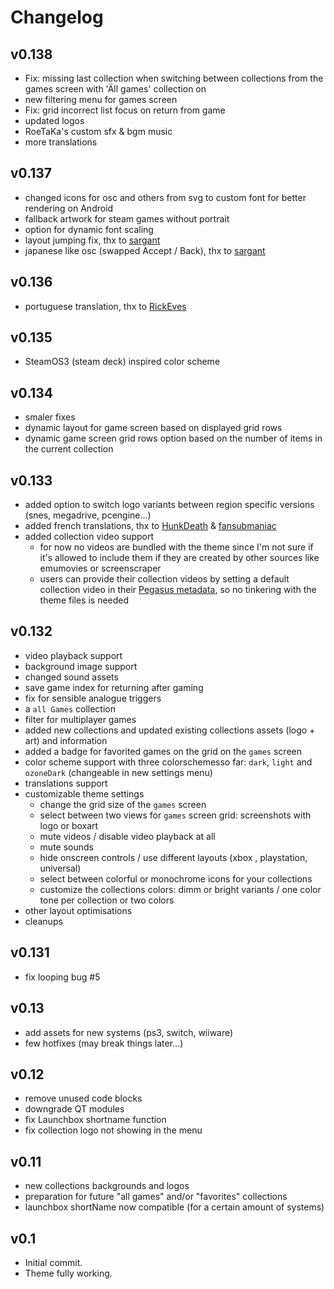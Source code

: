 # Changelog
## v0.138
- Fix: missing last collection when switching between collections from the games screen with 'Äll games' collection on
- new filtering menu for games screen
- Fix: grid incorrect list focus on return from game
- updated logos
- RoeTaKa's custom sfx & bgm music
- more translations
## v0.137
- changed icons for osc and others from svg to custom font for better rendering on Android
- fallback artwork for steam games without portrait
- option for dynamic font scaling
- layout jumping fix, thx to [sargant](https://github.com/sargant)
- japanese like osc (swapped Accept / Back), thx to [sargant](https://github.com/sargant)
## v0.136
- portuguese translation, thx to [RickEves](https://github.com/RickEves)

## v0.135
- SteamOS3 (steam deck) inspired color scheme

## v0.134
- smaler fixes
- dynamic layout for game screen based on displayed grid rows
- dynamic game screen grid rows option based on the number of items in the current collection

## v0.133
- added option to switch logo variants between region specific versions (snes, megadrive, pcengine...)
- added french translations, thx to [HunkDeath](https://github.com/HunkDeath)  & [fansubmaniac](https://github.com/fansubmaniac)
- added collection video support
  - for now no videos are bundled with the theme since I'm not sure if it's allowed to include them if they are created by other sources like emumovies or screenscraper
  - users can provide their collection videos by setting a default collection video in their [Pegasus metadata](https://pegasus-frontend.org/docs/user-guide/meta-assets/#collection-assets-in-the-metadata-file), so no tinkering with the theme files is needed
## v0.132
- video playback support
- background image support
- changed sound assets
- save game index for returning after gaming
- fix for sensible analogue triggers
- a `all Games` collection
- filter for multiplayer games
- added new collections and updated existing collections assets (logo + art) and information
- added a badge for favorited games on the grid on the `games` screen
- color scheme support with three colorschemesso far: `dark`, `light` and `ozoneDark` (changeable in new settings menu)
- translations support
- customizable theme settings
  - change the grid size of the `games` screen
  - select between two views for `games` screen grid: screenshots with logo or boxart
  - mute videos / disable video playback at all
  - mute sounds
  - hide onscreen controls / use different layouts (xbox , playstation, universal)
  - select between colorful or monochrome icons for your collections
  - customize the collections colors: dimm or bright variants / one color tone per collection or two colors
- other layout optimisations
- cleanups

## v0.131
- fix looping bug #5

## v0.13
- add assets for new systems (ps3, switch, wiiware)
- few hotfixes (may break things later...)

## v0.12
- remove unused code blocks
- downgrade QT modules
- fix Launchbox shortname function
- fix collection logo not showing in the menu

## v0.11
- new collections backgrounds and logos
- preparation for future "all games" and/or "favorites" collections
- launchbox shortName now compatible (for a certain amount of systems)

## v0.1
- Initial commit.
- Theme fully working.
